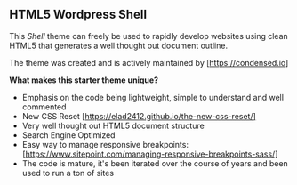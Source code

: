 HTML5 Wordpress Shell
---------------------

This *Shell* theme can freely be used to rapidly develop websites using clean HTML5 that generates a well thought out document outline.

The theme was created and is actively maintained by [https://condensed.io]


**What makes this starter theme unique?**

  - Emphasis on the code being lightweight, simple to understand and well commented
  - New CSS Reset [https://elad2412.github.io/the-new-css-reset/]
  - Very well thought out HTML5 document structure
  - Search Engine Optimized
  - Easy way to manage responsive breakpoints: [https://www.sitepoint.com/managing-responsive-breakpoints-sass/]
  - The code is mature, it's been iterated over the course of years and been used to run a ton of sites
